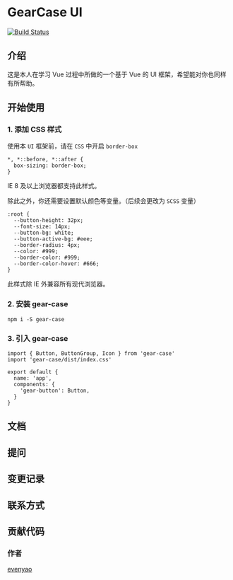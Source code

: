 # GearCase UI
[![Build Status](https://www.travis-ci.org/evenyao/GearCase.svg?branch=master)](https://www.travis-ci.org/evenyao/GearCase)

## 介绍

这是本人在学习 Vue 过程中所做的一个基于 Vue 的 UI 框架，希望能对你也同样有所帮助。

## 开始使用

### 1. 添加 CSS 样式
  使用本 `UI` 框架前，请在 `CSS` 中开启 `border-box`

  ```
  *, *::before, *::after {
    box-sizing: border-box;
  }
  ```
  IE 8 及以上浏览器都支持此样式。

  除此之外，你还需要设置默认颜色等变量。（后续会更改为 `SCSS` 变量）
  ```
  :root {
    --button-height: 32px;
    --font-size: 14px;
    --button-bg: white;
    --button-active-bg: #eee;
    --border-radius: 4px;
    --color: #999;
    --border-color: #999;
    --border-color-hover: #666;
  }
  ```
  此样式除 IE 外兼容所有现代浏览器。

### 2. 安装 gear-case
  ```
  npm i -S gear-case
  ```

### 3. 引入 gear-case
  ```
  import { Button, ButtonGroup, Icon } from 'gear-case'
  import 'gear-case/dist/index.css'

  export default {
    name: 'app',
    components: {
      'gear-button': Button,
    }
  }
  ```

## 文档

## 提问

## 变更记录

## 联系方式

## 贡献代码
### 作者
[evenyao](//evenyao.com)
